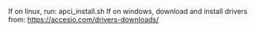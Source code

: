 If on linux, run: apci_install.sh
If on windows, download and install drivers from: https://accesio.com/drivers-downloads/

